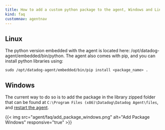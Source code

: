 ```yaml
---
title: How to add a custom python package to the agent, Windows and Linux instructions
kind: faq
customnav: agentnav
---
```


## Linux

The python version embedded with the agent is located here: /opt/datadog-agent/embedded/bin/python.
The agent also comes with pip, and you can install python libraries using:
```
sudo /opt/datadog-agent/embedded/bin/pip install <package_name> .
```

## Windows

The current way to do so is to add the package in the library zipped folder that can be found at `C:\Program Files (x86)\Datadog\Datadog Agent\files`, and [restart the agent](/agent/faq/start-stop-restart-the-datadog-agent).

{{< img src="agent/faq/add_package_windows.png" alt="Add Package Windows" responsive="true" >}}